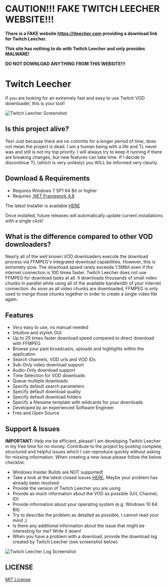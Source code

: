 # CAUTION!!! FAKE TWITCH LEECHER WEBSITE!!!

**There is a FAKE website https://tleecher.com providing a download link for Twitch Leecher.**

**This site has nothing to do with Twitch Leecher and only provides MALWARE!**

**DO NOT DOWNLOAD ANYTHING FROM THIS WEBSITE!!!**

# Twitch Leecher

If you are looking for an extremely fast and easy to use Twitch VOD downloader, this is your tool!

![Twitch Leecher Screenshot](http://www.fakesmilerevolution.com/files/fsr/twitchleecher/tl14.jpg)

## Is this project alive?

Yes! Just because there are no commits for a longer period of time, does not mean the project is dead. I am a human being with a life and TL never was and still is not my top priority. I will always try to keep it running if there are breaking changes, but new features can take time. If I decide to discontinue TL (which is very unlikely) you WILL be informed very clearly.

## Download & Requirements
- Requires Windows 7 SP1 64 Bit or higher
- Requires [.NET Framework 4.8](https://support.microsoft.com/en-us/topic/microsoft-net-framework-4-8-offline-installer-for-windows-9d23f658-3b97-68ab-d013-aa3c3e7495e0)

The latest Installer is available [HERE](https://github.com/Franiac/TwitchLeecher/releases)

Once installed, future releases will automatically update current installations with a single click!

## What is the difference compared to other VOD downloaders?

Nearly all of the well known VOD downloaders execute the download process via FFMPEG's integrated download capabilities. However, this is extremely slow. The download speed rarely exceeds 1.5Mbit even if the internet connection is 100 times faster. Twitch Leecher does not use FFMPEG for download tasks at all. It downloads thousands of small video chunks in parallel while using all of the available bandwidth of your internet connection. As soon as all video chunks are downloaded, FFMPEG is only used to merge those chunks together in order to create a single video file again.

## Features

- Very easy to use, no manual needed
- Intuitive and stylish GUI
- Up to 20 times faster download speed compared to direct download with FFMPEG
- Browse your past broadcasts, uploads and highlights within the application
- Search channels, VOD urls and VOD IDs
- Sub-Only video download support
- Audio-Only download support
- Time Selection for VOD downloads
- Queue multiple downloads
- Specify default search parameters
- Specify default download quality
- Specify default download folders
- Specify a filename template with wildcards for your downloads
- Developed by an experienced Software Engineer
- Free and Open Source

## Support & Issues

**IMPORTANT:** Help me be efficient, please! I am developing Twitch Leecher in my free time for no money. Contribute to the project by posting complete, structured and helpful issues which I can reproduce quickly without asking for missing information. When creating a new issue please follow the below checklist:

- Windows Insider Builds are NOT supported!
- Take a look at the latest closed issues [HERE](https://github.com/Franiac/TwitchLeecher/issues?q=is%3Aissue+is%3Aclosed). Maybe your problem has already been resolved
- Provide the version of Twitch Leecher you are using
- Provide as much information about the VOD as possible (Url, Channel, ID)
- Provide information about your operating system (e.g. Windows 10 64 Bit)
- Try to describe the problem as detailed as possible, I cannot read your mind ;)
- Is there any additional information about the issue that might be interesting for me? Write it down!
- When you have a problem with a download, provide the download log created by Twitch Leecher (see screenshot below)

![Twitch Leecher Log Screenshot](http://www.fakesmilerevolution.com/files/fsr/twitchleecher/tl14log.jpg)

## LICENSE
[MIT License](https://github.com/Franiac/TwitchLeecher/blob/master/LICENSE)
